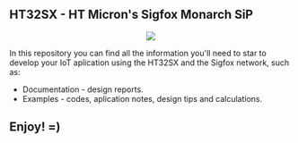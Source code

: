 ## HT32SX - HT Micron's Sigfox Monarch SiP
<div align="center">
  <img src="https://encrypted-tbn0.gstatic.com/images?q=tbn:ANd9GcSesenrhZDRBpVRdUHpQ5ouT6wUTu0t0zaYtSI5GZqXJjGc2tor4Q&s">
</div>

In this repository you can find all the information you'll need to star to develop your IoT aplication using the HT32SX and the Sigfox network, such as:

*  Documentation - design reports.
*  Examples - codes, aplication notes, design tips and calculations.
 
Enjoy! =)
---

